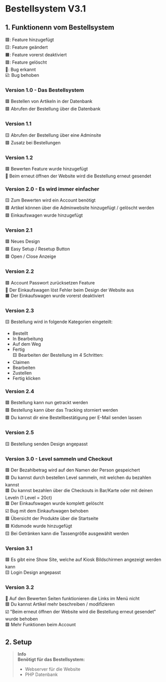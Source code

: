 # Bestellsystem V3.1
## 1. Funktionenn vom Bestellsystem
🟩: Feature hinzugefügt <br>
🟨: Feature geändert<br>
🟧: Feature vorerst deaktiviert<br>
🟥: Feature gelöscht<br>
🚨: Bug erkannt<br>
☑️: Bug behoben<br>

### Version 1.0 - Das Bestellsystem
🟩 Bestellen von Artikeln in der Datenbank<br>
🟩 Abrufen der Bestellung über die Datenbank<br>


### Version 1.1
🟨 Abrufen der Bestellung über eine Adminsite<br>
🟩 Zusatz bei Bestellungen<br>


### Version 1.2
🟩 Bewerten Feature wurde hinzugefügt<br>
🚨 Beim erneut öffnen der Website wird die Bestellung erneut gesendet<br>


### Version 2.0 - Es wird immer einfacher
🟨 Zum Bewerten wird ein Account benötigt<br>
🟩 Artikel können über die Adminwebsite hinzugefügt / gelöscht werden<br>
🟩 Einkaufswagen wurde hinzugefügt<br>


### Version 2.1
🟩 Neues Design<br>
🟩 Easy Setup / Resetup Button<br>
🟩 Open / Close Anzeige<br>


### Version 2.2
🟩 Account Passwort zurücksetzen Feature<br>
🚨 Der Einkaufswagen löst Fehler beim Design der Website aus<br>
🟧 Der Einkaufswagen wurde vorerst deaktiviert<br>


### Version 2.3
🟨 Bestellung wird in folgende Kategorien eingeteilt:<br>
- Bestellt<br>
- In Bearbeitung<br>
- Auf dem Weg<br>
- Fertig<br>
🟨 Bearbeiten der Bestellung im 4 Schritten:<br>
- Claimen<br>
- Bearbeiten<br>
- Zustellen<br>
- Fertig klicken<br>


### Version 2.4
🟩 Bestellung kann nun getrackt werden<br>
🟩 Bestellung kann über das Tracking storniert werden<br>
🟩 Du kannst dir eine Bestellbestätigung per E-Mail senden lassen<br>


### Version 2.5
🟨 Bestellung senden Design angepasst<br>


### Version 3.0 - Level sammeln und Checkout
🟩 Der Bezahlbetrag wird auf den Namen der Person gespeichert<br>
🟩 Du kannst durch bestellen Level sammeln, mit welchen du bezahlen kannst<br>
🟩 Du kannst bezahlen über die Checkouts in Bar/Karte oder mit deinen Leveln (1 Level = 20ct)<br>
🟥 Der Einkaufswagen wurde komplett gelöscht<br>
☑️ Bug mit dem Einkaufswagen behoben<br>
🟩 Übersicht der Produkte über die Startseite<br>
🟩 Kidsmode wurde hinzugefügt<br>
🟨 Bei Getränken kann die Tassengröße ausgewählt werden<br>

### Version 3.1
🟩 Es gibt eine Show Site, welche auf Kiosk Bildschirmen angezeigt werden kann<br>
🟨 Login Design angepasst<br>

### Version 3.2
🚨 Auf den Bewerten Seiten funktionieren die Links im Menü nicht<br>
🟩 Du kannst Artikel mehr beschreiben / modifizieren<br>
☑️ "Beim erneut öffnen der Website wird die Bestellung erneut gesendet" wurde behoben<br>
🟩 Mehr Funktionen beim Account
## 2. Setup
> **Info**<br>
> **Benötigt für das Bestellsystem:**<br>
> - Webserver für die Website<br>
> - PHP Datenbank<br>
